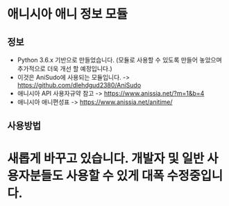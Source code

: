 # 애니시아 애니 정보 모듈
## 정보
* Python 3.6.x 기반으로 만들었습니다. (모듈로 사용할 수 있도록 만들어 놓았으며 추가적으로 더욱 개선 할 예정입니다.)
* 이것은 AniSudo에 사용되는 모듈입니다. -> https://github.com/dlehdgud2380/AniSudo
* 애니시아 API 사용자규약 참고 -> https://www.anissia.net/?m=1&b=4 
* 애니시아 애니편성표 -> https://www.anissia.net/anitime/
## 사용방법

# 새롭게 바꾸고 있습니다. 개발자 및 일반 사용자분들도 사용할 수 있게 대폭 수정중입니다.
